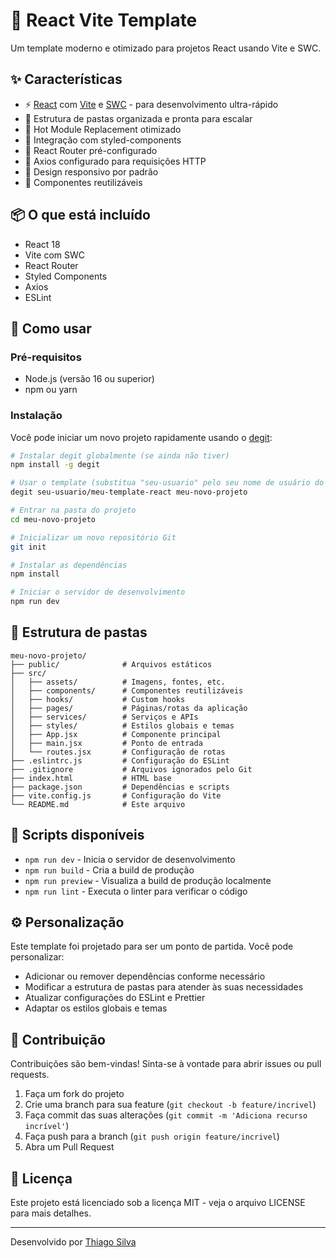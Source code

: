 # 🚀 React Vite Template

Um template moderno e otimizado para projetos React usando Vite e SWC.

## ✨ Características

- ⚡️ [React](https://reactjs.org) com [Vite](https://vitejs.dev) e [SWC](https://swc.rs) - para desenvolvimento ultra-rápido
- 📁 Estrutura de pastas organizada e pronta para escalar
- 🔄 Hot Module Replacement otimizado
- 🎨 Integração com styled-components
- 🧭 React Router pré-configurado
- 📡 Axios configurado para requisições HTTP
- 📱 Design responsivo por padrão
- 🧩 Componentes reutilizáveis

## 📦 O que está incluído

- React 18
- Vite com SWC
- React Router
- Styled Components
- Axios
- ESLint

## 🚀 Como usar

### Pré-requisitos

- Node.js (versão 16 ou superior)
- npm ou yarn

### Instalação

Você pode iniciar um novo projeto rapidamente usando o [degit](https://github.com/Rich-Harris/degit):

```bash
# Instalar degit globalmente (se ainda não tiver)
npm install -g degit

# Usar o template (substitua "seu-usuario" pelo seu nome de usuário do GitHub)
degit seu-usuario/meu-template-react meu-novo-projeto

# Entrar na pasta do projeto
cd meu-novo-projeto

# Inicializar um novo repositório Git
git init

# Instalar as dependências
npm install

# Iniciar o servidor de desenvolvimento
npm run dev
```

## 📁 Estrutura de pastas

```
meu-novo-projeto/
├── public/              # Arquivos estáticos
├── src/
│   ├── assets/          # Imagens, fontes, etc.
│   ├── components/      # Componentes reutilizáveis
│   ├── hooks/           # Custom hooks
│   ├── pages/           # Páginas/rotas da aplicação
│   ├── services/        # Serviços e APIs
│   ├── styles/          # Estilos globais e temas
│   ├── App.jsx          # Componente principal
│   ├── main.jsx         # Ponto de entrada
│   └── routes.jsx       # Configuração de rotas
├── .eslintrc.js         # Configuração do ESLint
├── .gitignore           # Arquivos ignorados pelo Git
├── index.html           # HTML base
├── package.json         # Dependências e scripts
├── vite.config.js       # Configuração do Vite
└── README.md            # Este arquivo
```

## 📝 Scripts disponíveis

- `npm run dev` - Inicia o servidor de desenvolvimento
- `npm run build` - Cria a build de produção
- `npm run preview` - Visualiza a build de produção localmente
- `npm run lint` - Executa o linter para verificar o código

## ⚙️ Personalização

Este template foi projetado para ser um ponto de partida. Você pode personalizar:

- Adicionar ou remover dependências conforme necessário
- Modificar a estrutura de pastas para atender às suas necessidades
- Atualizar configurações do ESLint e Prettier
- Adaptar os estilos globais e temas

## 🤝 Contribuição

Contribuições são bem-vindas! Sinta-se à vontade para abrir issues ou pull requests.

1. Faça um fork do projeto
2. Crie uma branch para sua feature (`git checkout -b feature/incrivel`)
3. Faça commit das suas alterações (`git commit -m 'Adiciona recurso incrível'`)
4. Faça push para a branch (`git push origin feature/incrivel`)
5. Abra um Pull Request

## 📄 Licença

Este projeto está licenciado sob a licença MIT - veja o arquivo LICENSE para mais detalhes.

---

Desenvolvido por [Thiago Silva](https://github.com/thiagopedro99)
